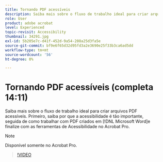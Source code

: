 ```yaml
---
title: Tornando PDF acessíveis
description: Saiba mais sobre o fluxo de trabalho ideal para criar arquivos PDF acessíveis
role: User
product: adobe acrobat
level: Experienced
topic-revisit: Accessibility
thumbnail: 34291.jpg
exl-id: 5b205e7c-d41f-452d-9a54-208a25d3fa5e
source-git-commit: bf9e6f65d32d95fd3a2e3690e25f33b3ca6ad5dd
workflow-type: tm+mt
source-wordcount: '56'
ht-degree: 0%

---
```


# Tornando PDF acessíveis (completa 14:11)

Saiba mais sobre o fluxo de trabalho ideal para criar arquivos PDF acessíveis. Primeiro, saiba por que a acessibilidade é tão importante, seguida de como trabalhar com PDF criados em [!DNL Microsoft Word]e finalize com as ferramentas de Acessibilidade no Acrobat Pro.

>[!NOTE]
>
>Disponível somente no Acrobat Pro.

>[!VIDEO](https://video.tv.adobe.com/v/34291?hidetitle=true)
